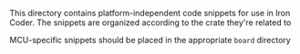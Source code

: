 This directory contains platform-independent code snippets for use in Iron Coder. The snippets are organized according to the crate they're related to

MCU-specific snippets should be placed in the appropriate `board` directory